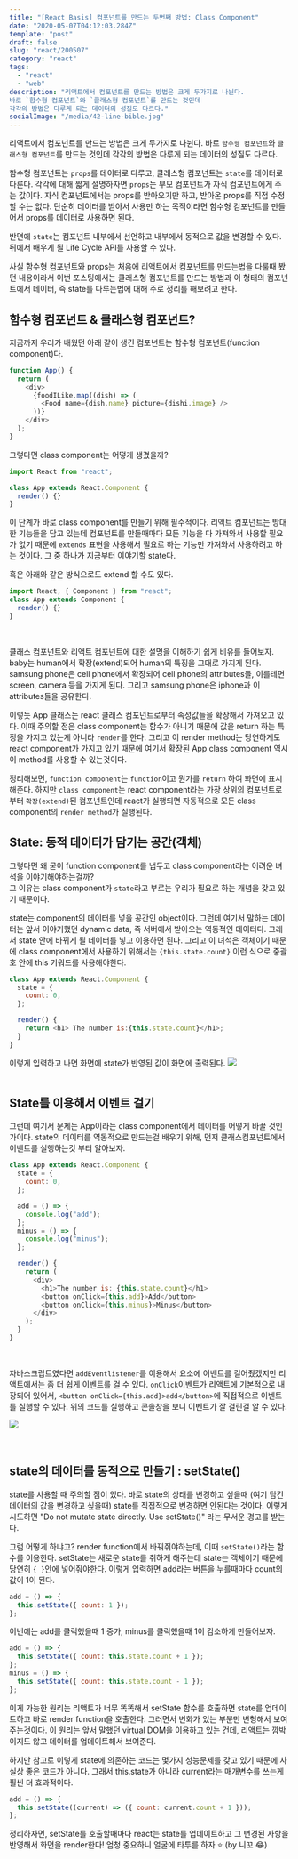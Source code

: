 ```yaml
---
title: "[React Basis] 컴포넌트를 만드는 두번째 방법: Class Component"
date: "2020-05-07T04:12:03.284Z"
template: "post"
draft: false
slug: "react/200507"
category: "react"
tags:
  - "react"
  - "web"
description: "리액트에서 컴포넌트를 만드는 방법은 크게 두가지로 나뉜다.
바로 `함수형 컴포넌트`와 `클래스형 컴포넌트`를 만드는 것인데
각각의 방법은 다루게 되는 데이터의 성질도 다르다."
socialImage: "/media/42-line-bible.jpg"
---
```


리액트에서 컴포넌트를 만드는 방법은 크게 두가지로 나뉜다.
바로 `함수형 컴포넌트`와 `클래스형 컴포넌트`를 만드는 것인데
각각의 방법은 다루게 되는 데이터의 성질도 다르다.

함수형 컴포넌트는 `props`를 데이터로 다루고, 클래스형 컴포넌트는 `state`를 데이터로 다룬다.
각각에 대해 짧게 설명하자면 `props`는 부모 컴포넌트가 자식 컴포넌트에게 주는 값이다. 자식 컴포넌트에서는 props를 받아오기만 하고, 받아온 props를 직접 수정할 수는 없다. 단순히 데이터를 받아서 사용만 하는 목적이라면 함수형 컴포넌트를 만들어서 props를 데이터로 사용하면 된다.

반면에 `state`는 컴포넌트 내부에서 선언하고 내부에서 동적으로 값을 변경할 수 있다. 뒤에서 배우게 될 Life Cycle API를 사용할 수 있다.

사실 함수형 컴포넌트와 props는 처음에 리액트에서 컴포넌트를 만드는법을 다룰때 봤던 내용이라서 이번 포스팅에서는 클래스형 컴포넌트를 만드는 방법과 이 형태의 컴포넌트에서 데이터, 즉 state를 다루는법에 대해 주로 정리를 해보려고 한다.

## 함수형 컴포넌트 & 클래스형 컴포넌트?

지금까지 우리가 배웠던 아래 같이 생긴 컴포넌트는 함수형 컴포넌트(function component)다.

```javascript
function App() {
  return (
    <div>
      {foodILike.map((dish) => (
        <Food name={dish.name} picture={dishi.image} />
      ))}
    </div>
  );
}
```

그렇다면 class component는 어떻게 생겼을까?

```javascript
import React from "react";

class App extends React.Component {
  render() {}
}
```

이 단계가 바로 class component를 만들기 위해 필수적이다.
리액트 컴포넌트는 방대한 기능들을 담고 있는데 컴포넌트를 만들때마다 모든 기능을 다 가져와서 사용할 필요가 없기 때문에 `extends` 표현을 사용해서 필요로 하는 기능만 가져와서 사용하려고 하는 것이다. 그 중 하나가 지금부터 이야기할 state다.

혹은 아래와 같은 방식으로도 extend 할 수도 있다.

```javascript
import React, { Component } from "react";
class App extends Component {
  render() {}
}
```

<br>

클래스 컴포넌트와 리액트 컴포넌트에 대한 설명을 이해하기 쉽게 비유를 들어보자. <br>
baby는 human에서 확장(extend)되어 human의 특징을 그대로 가지게 된다.
samsung phone은 cell phone에서 확장되어 cell phone의 attributes들, 이를테면 screen, camera 등을 가지게 된다. 그리고 samsung phone은 iphone과 이 attributes들을 공유한다.

이렇듯 App 클래스는 react 클래스 컴포넌트로부터 속성값들을 확장해서 가져오고 있다.
이때 주의할 점은 class component는 함수가 아니기 때문에 값을 return 하는 특징을 가지고 있는게 아니라 `render`를 한다. 그리고 이 render method는 당연하게도 react component가 가지고 있기 때문에 여기서 확장된 App class component 역시 이 method를 사용할 수 있는것이다.

정리해보면, `function component`는 `function`이고 뭔가를 `return` 하여 화면에 표시해준다. 하지만 `class component`는 react component라는 가장 상위의 컴포넌트로 부터 `확장(extend)`된 컴포넌트인데 react가 실행되면 자동적으로 모든 class component의 `render method`가 실행된다.

## State: 동적 데이터가 담기는 공간(객체)

그렇다면 왜 굳이 function component를 냅두고 class component라는 어려운 녀석을 이야기해야하는걸까? <br>
그 이유는 class component가 `state`라고 부르는 우리가 필요로 하는 개념을 갖고 있기 때문이다.

state는 component의 데이터를 넣을 공간인 object이다.
그런데 여기서 말하는 데이터는 앞서 이야기했던 dynamic data, 즉 서버에서 받아오는 역동적인 데이터다.
그래서 state 안에 바뀌게 될 데이터를 넣고 이용하면 된다.
그리고 이 녀석은 객체이기 때문에 class component에서 사용하기 위해서는
`{this.state.count}` 이런 식으로 중괄호 안에 this 키워드를 사용해야한다.

```javascript
class App extends React.Component {
  state = {
    count: 0,
  };

  render() {
    return <h1> The number is:{this.state.count}</h1>;
  }
}
```

이렇게 입력하고 나면 화면에 state가 반영된 값이 화면에 출력된다.
![](https://images.velog.io/images/rimu/post/4a2baa0b-5b69-4517-b33f-27590ad2e5bf/%E1%84%89%E1%85%B3%E1%84%8F%E1%85%B3%E1%84%85%E1%85%B5%E1%86%AB%E1%84%89%E1%85%A3%E1%86%BA%202020-05-06%20%E1%84%8B%E1%85%A9%E1%84%92%E1%85%AE%206.56.18.png)
<br>
<br>

## State를 이용해서 이벤트 걸기

그런데 여기서 문제는 App이라는 class component에서 데이터를 어떻게 바꿀 것인가이다.
state의 데이터를 역동적으로 만드는걸 배우기 위해, 먼저 클래스컴포넌트에서 이벤트를 실행하는것 부터 알아보자.

```javascript
class App extends React.Component {
  state = {
    count: 0,
  };

  add = () => {
    console.log("add");
  };
  minus = () => {
    console.log("minus");
  };

  render() {
    return (
      <div>
        <h1>The number is: {this.state.count}</h1>
        <button onClick={this.add}>Add</button>
        <button onClick={this.minus}>Minus</button>
      </div>
    );
  }
}
```

<br>

자바스크립트였다면 `addEventlistener`를 이용해서 요소에 이벤트를 걸어줬겠지만 리액트에서는 좀 더 쉽게 이벤트를 걸 수 있다. `onClick`이벤트가 리액트에 기본적으로 내장되어 있어서,
`<button onClick={this.add}>add</button>`에 직접적으로 이벤트를 실행할 수 있다.
위의 코드를 실행하고 콘솔창을 보니 이벤트가 잘 걸린걸 알 수 있다.
<br>

![](https://images.velog.io/images/rimu/post/d056c9ef-bd37-4cfe-9235-f462cfc7ef1e/%E1%84%89%E1%85%B3%E1%84%8F%E1%85%B3%E1%84%85%E1%85%B5%E1%86%AB%E1%84%89%E1%85%A3%E1%86%BA%202020-05-06%20%E1%84%8B%E1%85%A9%E1%84%92%E1%85%AE%207.12.31.png)

<br>

## state의 데이터를 동적으로 만들기 : setState()

state를 사용할 때 주의할 점이 있다. 바로 state의 상태를 변경하고 싶을때 (여기 담긴 데이터의 값을 변경하고 싶을때) state를 직접적으로 변경하면 안된다는 것이다.
이렇게 시도하면 "Do not mutate state directly. Use setState()" 라는 무서운 경고를 받는다.

그럼 어떻게 하냐고?
render function에서 바꿔줘야하는데, 이때 `setState()`라는 함수를 이용한다.
setState는 새로운 state를 취하게 해주는데 state는 객체이기 때문에 당연히 `{ }`안에 넣어줘야한다. 이렇게 입력하면 add라는 버튼을 누를때마다 count의 값이 1이 된다.

```javascript
add = () => {
  this.setState({ count: 1 });
};
```

이번에는 add를 클릭했을때 1 증가, minus를 클릭했을때 1이 감소하게 만들어보자.

```javascript
add = () => {
  this.setState({ count: this.state.count + 1 });
};
minus = () => {
  this.setState({ count: this.state.count - 1 });
};
```

이게 가능한 원리는 리액트가 너무 똑똑해서 setState 함수를 호출하면 state를 업데이트하고 바로 render function을 호출한다. 그러면서 변화가 있는 부분만 변형해서 보여주는것이다.
이 원리는 앞서 말했던 virtual DOM을 이용하고 있는 건데, 리액트는 깜박이지도 않고 데이터를 업데이트해서 보여준다.

하지만 참고로 이렇게 state에 의존하는 코드는 몇가지 성능문제를 갖고 있기 때문에 사실상 좋은 코드가 아니다. 그래서 this.state가 아니라 current라는 매개변수를 쓰는게 훨씬 더 효과적이다.

```javascript
add = () => {
  this.setState((current) => ({ count: current.count + 1 }));
};
```

정리하자면, setState를 호출할때마다 react는 state를 업데이트하고 그 변경된 사항을 반영해서 화면을 render한다! 엄청 중요하니 얼굴에 타투를 하자 ⭐️
(by 니꼬 😂)
